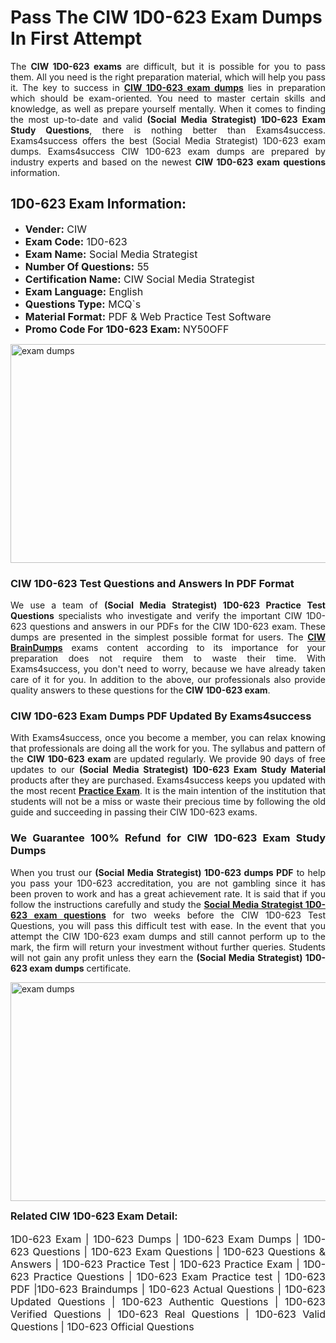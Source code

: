 <h1><strong><strong>Pass The CIW 1D0-623 Exam Dumps In First Attempt</strong></strong></h1> <p style="text-align:justify">The <strong>CIW 1D0-623 exams</strong> are difficult, but it is possible for you to pass them. All you need is the right preparation material, which will help you pass it. The key to success in <a href="https://www.exams4success.com/ciw/1d0-623-pdf-exam-dumps"><strong>CIW 1D0-623 exam dumps</strong></a> lies in preparation which should be exam-oriented. You need to master certain skills and knowledge, as well as prepare yourself mentally. When it comes to finding the most up-to-date and valid <strong>(Social Media Strategist) 1D0-623 Exam Study Questions</strong>, there is nothing better than Exams4success. Exams4success offers the best (Social Media Strategist) 1D0-623 exam dumps. Exams4success CIW 1D0-623 exam dumps are prepared by industry experts and based on the newest <strong>CIW 1D0-623 exam questions</strong> information.</p> <h2><strong><strong>1D0-623 Exam Information:</strong></strong></h2> <ul> <li><span style="font-size:16px"><strong>Vender:</strong> CIW</span></li> <li><span style="font-size:16px"><strong>Exam Code:</strong> 1D0-623</span></li> <li><span style="font-size:16px"><strong>Exam Name:</strong> Social Media Strategist</span></li> <li><span style="font-size:16px"><strong>Number Of Questions:</strong> 55</span></li> <li><span style="font-size:16px"><strong>Certification Name:</strong> CIW Social Media Strategist</span></li> <li><span style="font-size:16px"><strong>Exam Language:</strong> English</span></li> <li><span style="font-size:16px"><strong>Questions Type:</strong> MCQ`s</span></li> <li><span style="font-size:16px"><strong>Material Format:</strong> PDF & Web Practice Test Software</span></li> <li><span style="font-size:16px"><strong>Promo Code For 1D0-623 Exam: </strong>NY50OFF</span></li> </ul> <p><a href="https://www.exams4success.com/ciw/1d0-623-pdf-exam-dumps" rel="no-follow"><img alt="exam dumps" src="https://www.certcollections.com/uploads/content/infrist1.png" style="height:350px; width:750px" /></a></p> <h3><strong>CIW 1D0-623 Test Questions and Answers In PDF Format</strong></h3> <p style="text-align:justify">We use a team of <strong>(Social Media Strategist) 1D0-623 Practice Test Questions</strong> specialists who investigate and verify the important CIW 1D0-623 questions and answers in our PDFs for the CIW 1D0-623 exam. These dumps are presented in the simplest possible format for users. The <a href="https://www.exams4success.com/ciw-exam-dumps"><strong>CIW BrainDumps</strong></a> exams content according to its importance for your preparation does not require them to waste their time. With Exams4success, you don't need to worry, because we have already taken care of it for you. In addition to the above, our professionals also provide quality answers to these questions for the<strong> CIW 1D0-623 exam</strong>.</p> <h3><strong> CIW 1D0-623 Exam Dumps PDF Updated By Exams4success</strong></h3> <p style="text-align:justify">With Exams4success, once you become a member, you can relax knowing that professionals are doing all the work for you. The syllabus and pattern of the <strong>CIW 1D0-623 exam </strong>are updated regularly. We provide 90 days of free updates to our <strong>(Social Media Strategist) 1D0-623 Exam Study Material</strong> products after they are purchased. Exams4success keeps you updated with the most recent <a href="https://www.exams4success.com/"><strong>Practice Exam</strong></a>. It is the main intention of the institution that students will not be a miss or waste their precious time by following the old guide and succeeding in passing their CIW 1D0-623 exams.</p> <h3 style="text-align:justify"><strong>We Guarantee 100% Refund for CIW 1D0-623 Exam Study Dumps</strong></h3> <p style="text-align:justify">When you trust our <strong>(Social Media Strategist) 1D0-623 dumps PDF</strong> to help you pass your 1D0-623 accreditation, you are not gambling since it has been proven to work and has a great achievement rate. It is said that if you follow the instructions carefully and study the <a href="https://www.exams4success.com/ciw/1d0-623-pdf-exam-dumps"><strong>Social Media Strategist 1D0-623 exam questions</strong></a> for two weeks before the CIW 1D0-623 Test Questions, you will pass this difficult test with ease. In the event that you attempt the CIW 1D0-623 exam dumps and still cannot perform up to the mark, the firm will return your investment without further queries. Students will not gain any profit unless they earn the <strong>(Social Media Strategist) 1D0-623 exam dumps</strong> certificate.</p> <p style="text-align:justify"><a href="https://www.exams4success.com/ciw/1d0-623-pdf-exam-dumps" rel="no-follow"><img alt="exam dumps" src="https://www.certcollections.com/uploads/content/free_demo1.png" style="height:350px; width:750px" /></a></p> <p style="text-align:justify"><span style="font-size:16px"><strong>Related CIW 1D0-623 Exam Detail:</strong></span><br /> <br /> <span style="font-size:16px">1D0-623 Exam | 1D0-623 Dumps | 1D0-623 Exam Dumps | 1D0-623 Questions | 1D0-623 Exam Questions | 1D0-623 Questions & Answers | 1D0-623 Practice Test | 1D0-623 Practice Exam | 1D0-623 Practice Questions | 1D0-623 Exam Practice test | 1D0-623 PDF |1D0-623 Braindumps | 1D0-623 Actual Questions | 1D0-623 Updated Questions | 1D0-623 Authentic Questions | 1D0-623 Verified Questions | 1D0-623 Real Questions | 1D0-623 Valid Questions | 1D0-623 Official Questions</span></p>
